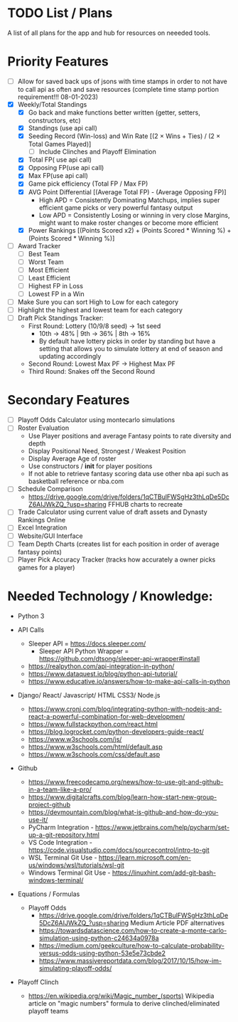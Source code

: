 # TODO List / Plans
A list of all plans for the app and hub for resources on neeeded tools.

# Priority Features
- [ ] Allow for saved back ups of jsons with time stamps in order to not have to call api as often and save resources (complete time stamp portion requirement!!! 08-01-2023)
- [x] Weekly/Total Standings 
  - [x] Go back and make functions better written (getter, setters, constructors, etc)
  - [x] Standings (use api call)
  - [x] Seeding Record (Win-loss) and Win Rate [(2 × Wins + Ties) / (2 × Total Games Played)]
    - [ ] Include Clinches and Playoff Elimination
  - [x] Total FP( use api call)
  - [x] Opposing FP(use api call)
  - [x] Max FP(use api call) 
  - [x] Game pick efficiency (Total FP / Max FP)
  - [x] AVG Point Differential [(Average Total FP) - (Average Opposing FP)] 
    - High APD = Consistently Dominating Matchups, implies super efficient game picks or very powerful fantasy output
    - Low APD = Consistently Losing or winning in very close Margins, might want to make roster changes or become more efficient
  - [x] Power Rankings [(Points Scored x2) + (Points Scored \* Winning %) + (Points Scored \* Winning %)]
- [ ] Award Tracker
  - [ ] Best Team
  - [ ] Worst Team
  - [ ] Most Efficient
  - [ ] Least Efficient
  - [ ] Highest FP in Loss
  - [ ] Lowest FP in a Win
- [ ]  Make Sure you can sort High to Low for each category
- [ ] Highlight the highest and lowest team for each category
- [ ] Draft Pick Standings Tracker: 
  - First Round: Lottery (10/9/8 seed) → 1st seed
    - 10th → 48% | 9th → 36% | 8th → 16%
    - By default have lottery picks in order by standing but have a setting that allows you to simulate lottery at end of season and updating accordingly
  - Second Round: Lowest Max PF → Highest Max PF
  - Third Round: Snakes off the Second Round

# Secondary Features
- [ ] Playoff Odds Calculator using montecarlo simulations
- [ ] Roster Evaluation
  - Use Player positions and average Fantasy points to rate diversity and depth
  - Display Positional Need, Strongest / Weakest Position
  - Display Average Age of roster
  - Use constructors / __init__ for player positions
  - If not able to retrieve fantasy scoring data use other nba api such as basketball reference or nba.com
- [ ] Schedule Comparison 
  - <https://drive.google.com/drive/folders/1qCTBulFWSgHz3thLqDe5DcZ6AIJWkZQ_?usp=sharing> FFHUB charts to recreate
- [ ] Trade Calculator using current value of draft assets and Dynasty Rankings Online
- [ ] Excel Integration
- [ ] Website/GUI Interface
- [ ] Team Depth Charts (creates list for each position in order of average fantasy points)
- [ ] Player Pick Accuracy Tracker (tracks how accurately a owner picks games for a player)

# Needed Technology / Knowledge:
- Python 3
- API Calls 
  - Sleeper API = <https://docs.sleeper.com/>
    - Sleeper API Python Wrapper = <https://github.com/dtsong/sleeper-api-wrapper#install>
  - <https://realpython.com/api-integration-in-python/> 
  - <https://www.dataquest.io/blog/python-api-tutorial/>
  - <https://www.educative.io/answers/how-to-make-api-calls-in-python>

- Django/ React/ Javascript/ HTML CSS3/ Node.js
  - https://www.cronj.com/blog/integrating-python-with-nodejs-and-react-a-powerful-combination-for-web-developmen/
  - <https://www.fullstackpython.com/react.html>
  - <https://blog.logrocket.com/python-developers-guide-react/>
  - <https://www.w3schools.com/js/>
  - <https://www.w3schools.com/html/default.asp>
  - <https://www.w3schools.com/css/default.asp>

- Github
  - <https://www.freecodecamp.org/news/how-to-use-git-and-github-in-a-team-like-a-pro/>
  - <https://www.digitalcrafts.com/blog/learn-how-start-new-group-project-github>
  - <https://devmountain.com/blog/what-is-github-and-how-do-you-use-it/>
  - PyCharm Integration -  <https://www.jetbrains.com/help/pycharm/set-up-a-git-repository.html>
  - VS Code Integration - <https://code.visualstudio.com/docs/sourcecontrol/intro-to-git>
  - WSL Terminal Git Use - <https://learn.microsoft.com/en-us/windows/wsl/tutorials/wsl-git>
  - Windows Terminal Git Use - <https://linuxhint.com/add-git-bash-windows-terminal/>

- Equations / Formulas
  - Playoff Odds 
    - <https://drive.google.com/drive/folders/1qCTBulFWSgHz3thLqDe5DcZ6AIJWkZQ_?usp=sharing> Medium Article PDF alternatives
    - <https://towardsdatascience.com/how-to-create-a-monte-carlo-simulation-using-python-c24634a0978a>
    - <https://medium.com/geekculture/how-to-calculate-probability-versus-odds-using-python-53e5e73cbde2>
    - <https://www.massivereportdata.com/blog/2017/10/15/how-im-simulating-playoff-odds/>
- Playoff Clinch
  - <https://en.wikipedia.org/wiki/Magic_number_(sports)> Wikipedia article on "magic numbers" formula to derive clinched/eliminated playoff teams
